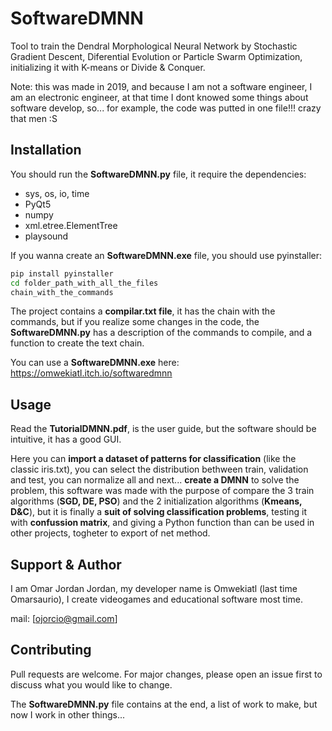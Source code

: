 # SoftwareDMNN

Tool to train the Dendral Morphological Neural Network by Stochastic Gradient Descent, Diferential Evolution or Particle Swarm Optimization, initializing it with K-means or Divide & Conquer.

Note: this was made in 2019, and because I am not a software engineer, I am an electronic engineer, at that time I dont knowed some things about software develop, so... for example, the code was putted in one file!!! crazy that men :S

## Installation

You should run the **SoftwareDMNN.py** file, it require the dependencies:

- sys, os, io, time
- PyQt5
- numpy
- xml.etree.ElementTree
- playsound

If you wanna create an **SoftwareDMNN.exe** file, you should use pyinstaller:

```bash
pip install pyinstaller
cd folder_path_with_all_the_files
chain_with_the_commands
```

The project contains a **compilar.txt file**, it has the chain with the commands, but if you realize some changes in the code, the
**SoftwareDMNN.py** has a description of the commands to compile, and a function to create the text chain.

You can use a **SoftwareDMNN.exe** here: https://omwekiatl.itch.io/softwaredmnn

## Usage

Read the **TutorialDMNN.pdf**, is the user guide, but the software should be intuitive, it has a good GUI.

Here you can **import a dataset of patterns for classification** (like the classic iris.txt), you can select the distribution bethween train, validation and test, you can normalize all and next... **create a DMNN** to solve the problem, this software was made with the purpose of compare the 3 train algorithms (**SGD, DE, PSO**) and the 2 initialization algorithms (**Kmeans, D&C**), but it is finally a **suit of solving classification problems**, testing it with **confussion matrix**, and giving a Python function than can be used in other projects, togheter to export of net method.

## Support & Author

I am Omar Jordan Jordan, my developer name is Omwekiatl (last time Omarsaurio), I create videogames and educational software most time.

mail: [ojorcio@gmail.com]

## Contributing

Pull requests are welcome. For major changes, please open an issue first to discuss what you would like to change.

The **SoftwareDMNN.py** file contains at the end, a list of work to make, but now I work in other things...
